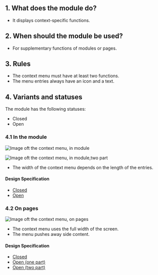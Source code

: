 ## 1. What does the module do?
*   It displays context-specific functions.

## 2. When should the module be used? 
*   For supplementary functions of modules or pages.

## 3. Rules 
*   The context menu must have at least two functions. 
*   The menu entries always have an icon and a text.

## 4. Variants and statuses 
The module has the following statuses:
*   Closed
*   Open

### 4.1 In the module
![Image oft the context menu, in module](https://raw.githubusercontent.com/sbb-design-systems/design-system-mobile-documentation/doku-update/documentation/contextual-menu/images/MM11_in_Modulen.png 'class: image')

![Image oft the context menu, in module,two part](https://raw.githubusercontent.com/sbb-design-systems/design-system-mobile-documentation/doku-update/documentation/contextual-menu/images/MM11_in_Modulen_Zweiteilig.png 'class: image')

*   The width of the context menu depends on the length of the entries. 

#### Design Specification
*   [Closed](https://sbb.invisionapp.com/d/main#/console/14051805/322943565/inspect)
*   [Open](https://sbb.invisionapp.com/d/main#/console/14051805/322943566/inspect)

### 4.2 On pages 
![Image oft the context menu, on pages](https://raw.githubusercontent.com/sbb-design-systems/design-system-mobile-documentation/doku-update/documentation/contextual-menu/images/MM11_auf_Seiten.png 'class: image')

*   The context menu uses the full width of the screen.
*   The menu pushes away side content. 

#### Design Specification
*   [Closed](https://sbb.invisionapp.com/d/main#/console/14051805/322943567/inspect)
*   [Open (one part)](https://sbb.invisionapp.com/d/main#/console/14051805/322943568/inspect)
*   [Open (two part)](https://sbb.invisionapp.com/d/main#/console/14051805/322943569/inspect)